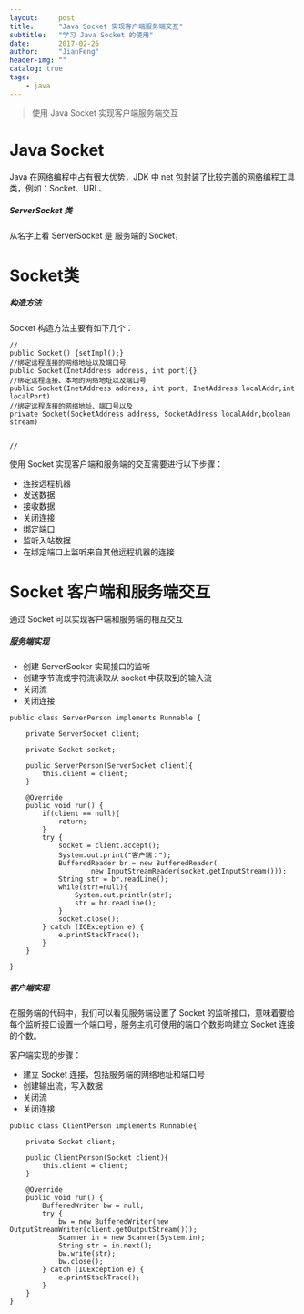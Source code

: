 ```yaml
---
layout:     post
title:      "Java Socket 实现客户端服务端交互"
subtitle:   "学习 Java Socket 的使用"
date:       2017-02-26
author:     "JianFeng"
header-img: ""
catalog: true
tags:
    - java
---
```


> 使用 Java Socket 实现客户端服务端交互



# Java Socket 

Java 在网络编程中占有很大优势，JDK 中 net 包封装了比较完善的网络编程工具类，例如：Socket、URL、



##### ServerSocket 类

从名字上看 ServerSocket 是 服务端的 Socket，





# Socket类

##### 构造方法

Socket 构造方法主要有如下几个：

```
//
public Socket() {setImpl();}
//绑定远程连接的网络地址以及端口号
public Socket(InetAddress address, int port){}
//绑定远程连接、本地的网络地址以及端口号
public Socket(InetAddress address, int port, InetAddress localAddr,int localPort)
//绑定远程连接的网络地址、端口号以及
private Socket(SocketAddress address, SocketAddress localAddr,boolean stream)


//

```





使用 Socket 实现客户端和服务端的交互需要进行以下步骤：

- 连接远程机器
- 发送数据
- 接收数据
- 关闭连接
- 绑定端口
- 监听入站数据
- 在绑定端口上监听来自其他远程机器的连接







# Socket 客户端和服务端交互

通过 Socket 可以实现客户端和服务端的相互交互



##### 服务端实现

- 创建 ServerSocker 实现接口的监听
- 创建字节流或字符流读取从 socket 中获取到的输入流
- 关闭流
- 关闭连接



```
public class ServerPerson implements Runnable {

    private ServerSocket client;

    private Socket socket;

    public ServerPerson(ServerSocket client){
        this.client = client;
    }

    @Override
    public void run() {
        if(client == null){
            return;
        }
        try {
            socket = client.accept();
            System.out.print("客户端：");
            BufferedReader br = new BufferedReader(
                    new InputStreamReader(socket.getInputStream()));
            String str = br.readLine();
            while(str!=null){
                System.out.println(str);
                str = br.readLine();
            }
            socket.close();
        } catch (IOException e) {
            e.printStackTrace();
        }
    }

}
```





##### 客户端实现

在服务端的代码中，我们可以看见服务端设置了 Socket 的监听接口，意味着要给每个监听接口设置一个端口号，服务主机可使用的端口个数影响建立 Socket 连接的个数。



客户端实现的步骤：

- 建立 Socket 连接，包括服务端的网络地址和端口号
- 创建输出流，写入数据
- 关闭流
- 关闭连接



```
public class ClientPerson implements Runnable{

    private Socket client;

    public ClientPerson(Socket client){
        this.client = client;
    }

    @Override
    public void run() {
        BufferedWriter bw = null;
        try {
            bw = new BufferedWriter(new OutputStreamWriter(client.getOutputStream()));
            Scanner in = new Scanner(System.in);
            String str = in.next();
            bw.write(str);
            bw.close();
        } catch (IOException e) {
            e.printStackTrace();
        }
    }
} 
```


